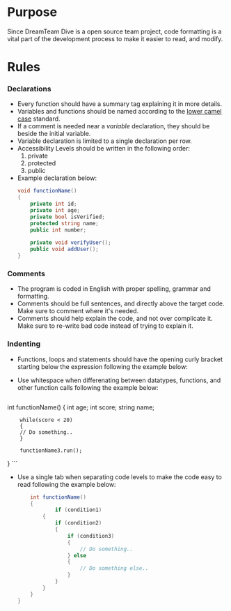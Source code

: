 # Purpose
Since DreamTeam Dive is a open source team project, code formatting is a vital part of the development process to make it easier to read, and modify.

# Rules

### Declarations
  * Every function should have a summary tag explaining it in more details.
  * Variables and functions should be named according to the [lower camel case](https://en.wikipedia.org/wiki/Camel_case) standard.
  * If a comment is needed near a *variable* declaration, they should be beside the initial variable.
  * Variable declaration is limited to a single declaration per row.
  * Accessibility Levels should be written in the following order:
    1. private
    2. protected
    3. public 
  * Example declaration below:
    ```csharp
    void functionName() 
    {
        private int id;
        private int age;
        private bool isVerified;
        protected string name;
        public int number;
        
        private void verifyUser();
        public void addUser();
    }
    ```
### Comments
  * The program is coded in English with proper spelling, grammar and formatting.
  * Comments should be full sentences, and directly above the target code. Make sure to comment where it's needed.
  * Comments should help explain the code, and not over complicate it. Make sure to re-write bad code instead of trying to explain it.

### Indenting
  * Functions, loops and statements should have the opening curly bracket starting below the expression following the example below:
    
  * Use whitespace when differenating between datatypes, functions, and other function calls following the example below:
    ```csharp
int functionName()
 {
		int age;
		int score;
		string name;

		while(score < 20) 
		{
		// Do something..
		}
		
		functionName3.run();
}
    ```
  * Use a single tab when separating code levels to make the code easy to read following the example below:
    ```csharp
		int functionName()
		{
				if (condition1) 
			{
				if (condition2) 
				{
					if (condition3) 
					{
						// Do something..
					} else 
					{
						// Do something else..
					}
				}
			}
		}
	}
    ```